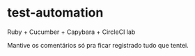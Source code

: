 # test-automation
Ruby + Cucumber + Capybara + CircleCI lab

Mantive os comentários só pra ficar registrado tudo que tentei.
